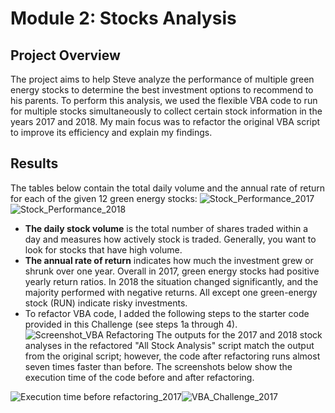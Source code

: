 # Module 2: Stocks Analysis

## Project Overview
The project aims to help Steve analyze the performance of multiple green energy stocks to determine the best investment options to recommend to his parents. To perform this analysis, we used the flexible VBA code to run for multiple stocks simultaneously to collect certain stock information in the years 2017 and 2018. My main focus was to refactor the original VBA script to improve its efficiency and explain my findings.
## Results
The tables below contain the total daily volume and the annual rate of return for each of the given 12 green energy stocks:
![Stock_Performance_2017](https://user-images.githubusercontent.com/100629325/174405334-c58d302d-6b76-430b-99c5-6fcd1fac6de7.png)![Stock_Performance_2018](https://user-images.githubusercontent.com/100629325/174405351-3c9b2188-4fd8-4c45-8799-541e9ddab88e.png)
+ **The daily stock volume** is the total number of shares traded within a day and measures how actively stock is traded.  Generally, you want to look for stocks that have high volume. 
+ **The annual rate of return** indicates how much the investment grew or shrunk over one year. Overall in 2017, green energy stocks had positive yearly return ratios. In 2018 the situation changed significantly, and the majority performed with negative returns. All except one green-energy stock (RUN) indicate risky investments. 
+ To refactor VBA code, I added the following steps to the starter code provided in this Challenge (see steps 1a through 4). 
![Screenshot_VBA Refactoring](https://user-images.githubusercontent.com/100629325/174422364-82797df0-7f66-4097-9c0f-028974ab45cb.png)
The outputs for the 2017 and 2018 stock analyses in the refactored "All Stock Analysis" script match the output from the original script; however, the code after refactoring runs almost seven times faster than before. The screenshots below show the execution time of the code before and after refactoring.

![Execution time before refactoring_2017](https://user-images.githubusercontent.com/100629325/174423444-b6e6c40b-248d-4d59-a09a-b65e7addfb90.png)![VBA_Challenge_2017](https://user-images.githubusercontent.com/100629325/174423448-21f982cd-05f7-4a4c-9da5-6fc772bf8861.png)

